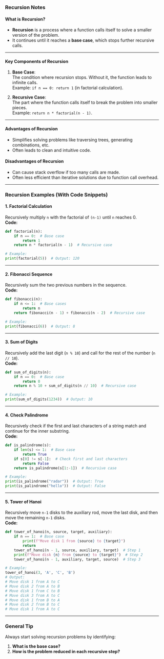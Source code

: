 ### **Recursion Notes**

#### **What is Recursion?**
- **Recursion** is a process where a function calls itself to solve a smaller version of the problem.
- It continues until it reaches a **base case**, which stops further recursive calls.

---

#### **Key Components of Recursion**
1. **Base Case**:  
   The condition where recursion stops. Without it, the function leads to infinite calls.  
   Example: `if n == 0: return 1` (in factorial calculation).

2. **Recursive Case**:  
   The part where the function calls itself to break the problem into smaller pieces.  
   Example: `return n * factorial(n - 1)`.

---

#### **Advantages of Recursion**
- Simplifies solving problems like traversing trees, generating combinations, etc.
- Often leads to clean and intuitive code.

#### **Disadvantages of Recursion**
- Can cause stack overflow if too many calls are made.
- Often less efficient than iterative solutions due to function call overhead.

---

### **Recursion Examples (With Code Snippets)**

#### 1. **Factorial Calculation**  
Recursively multiply `n` with the factorial of `(n-1)` until `n` reaches 0.  
**Code:**  
```python
def factorial(n):
    if n == 0:  # Base case
        return 1
    return n * factorial(n - 1)  # Recursive case

# Example:
print(factorial(5))  # Output: 120
```

---

#### 2. **Fibonacci Sequence**  
Recursively sum the two previous numbers in the sequence.  
**Code:**  
```python
def fibonacci(n):
    if n <= 1:  # Base cases
        return n
    return fibonacci(n - 1) + fibonacci(n - 2)  # Recursive case

# Example:
print(fibonacci(6))  # Output: 8
```

---

#### 3. **Sum of Digits**  
Recursively add the last digit (`n % 10`) and call for the rest of the number (`n // 10`).  
**Code:**  
```python
def sum_of_digits(n):
    if n == 0:  # Base case
        return 0
    return n % 10 + sum_of_digits(n // 10)  # Recursive case

# Example:
print(sum_of_digits(1234))  # Output: 10
```

---

#### 4. **Check Palindrome**  
Recursively check if the first and last characters of a string match and continue for the inner substring.  
**Code:**  
```python
def is_palindrome(s):
    if len(s) <= 1:  # Base case
        return True
    if s[0] != s[-1]:  # Check first and last characters
        return False
    return is_palindrome(s[1:-1])  # Recursive case

# Example:
print(is_palindrome("radar"))  # Output: True
print(is_palindrome("hello"))  # Output: False
```

---

#### 5. **Tower of Hanoi**  
Recursively move `n-1` disks to the auxiliary rod, move the last disk, and then move the remaining `n-1` disks.  
**Code:**  
```python
def tower_of_hanoi(n, source, target, auxiliary):
    if n == 1:  # Base case
        print(f"Move disk 1 from {source} to {target}")
        return
    tower_of_hanoi(n - 1, source, auxiliary, target)  # Step 1
    print(f"Move disk {n} from {source} to {target}")  # Step 2
    tower_of_hanoi(n - 1, auxiliary, target, source)  # Step 3

# Example:
tower_of_hanoi(3, 'A', 'C', 'B')
# Output:
# Move disk 1 from A to C
# Move disk 2 from A to B
# Move disk 1 from C to B
# Move disk 3 from A to C
# Move disk 1 from B to A
# Move disk 2 from B to C
# Move disk 1 from A to C
```

---

### **General Tip**
Always start solving recursion problems by identifying:
1. **What is the base case?**
2. **How is the problem reduced in each recursive step?**

